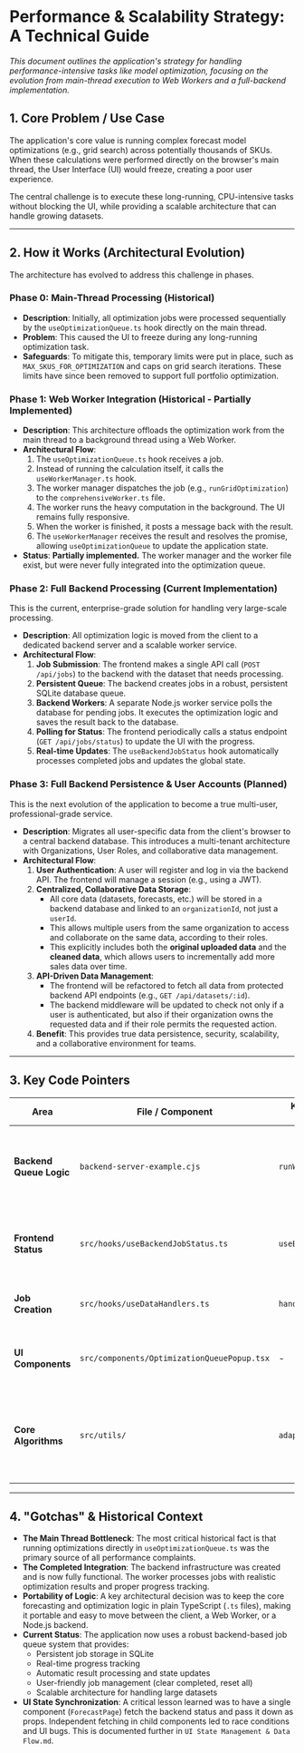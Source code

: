 # Performance & Scalability Strategy: A Technical Guide

*This document outlines the application's strategy for handling performance-intensive tasks like model optimization, focusing on the evolution from main-thread execution to Web Workers and a full-backend implementation.*

## 1. Core Problem / Use Case

The application's core value is running complex forecast model optimizations (e.g., grid search) across potentially thousands of SKUs. When these calculations were performed directly on the browser's main thread, the User Interface (UI) would freeze, creating a poor user experience.

The central challenge is to execute these long-running, CPU-intensive tasks without blocking the UI, while providing a scalable architecture that can handle growing datasets.

---

## 2. How it Works (Architectural Evolution)

The architecture has evolved to address this challenge in phases.

### Phase 0: Main-Thread Processing (Historical)

- **Description**: Initially, all optimization jobs were processed sequentially by the `useOptimizationQueue.ts` hook directly on the main thread.
- **Problem**: This caused the UI to freeze during any long-running optimization task.
- **Safeguards**: To mitigate this, temporary limits were put in place, such as `MAX_SKUS_FOR_OPTIMIZATION` and caps on grid search iterations. These limits have since been removed to support full portfolio optimization.

### Phase 1: Web Worker Integration (Historical - Partially Implemented)

- **Description**: This architecture offloads the optimization work from the main thread to a background thread using a Web Worker.
- **Architectural Flow**:
    1. The `useOptimizationQueue.ts` hook receives a job.
    2. Instead of running the calculation itself, it calls the `useWorkerManager.ts` hook.
    3. The worker manager dispatches the job (e.g., `runGridOptimization`) to the `comprehensiveWorker.ts` file.
    4. The worker runs the heavy computation in the background. The UI remains fully responsive.
    5. When the worker is finished, it posts a message back with the result.
    6. The `useWorkerManager` receives the result and resolves the promise, allowing `useOptimizationQueue` to update the application state.
- **Status**: **Partially implemented.** The worker manager and the worker file exist, but were never fully integrated into the optimization queue.

### Phase 2: Full Backend Processing (Current Implementation)

This is the current, enterprise-grade solution for handling very large-scale processing.

- **Description**: All optimization logic is moved from the client to a dedicated backend server and a scalable worker service.
- **Architectural Flow**:
    1. **Job Submission**: The frontend makes a single API call (`POST /api/jobs`) to the backend with the dataset that needs processing.
    2. **Persistent Queue**: The backend creates jobs in a robust, persistent SQLite database queue.
    3. **Backend Workers**: A separate Node.js worker service polls the database for pending jobs. It executes the optimization logic and saves the result back to the database.
    4. **Polling for Status**: The frontend periodically calls a status endpoint (`GET /api/jobs/status`) to update the UI with the progress.
    5. **Real-time Updates**: The `useBackendJobStatus` hook automatically processes completed jobs and updates the global state.

### Phase 3: Full Backend Persistence & User Accounts (Planned)

This is the next evolution of the application to become a true multi-user, professional-grade service.

- **Description**: Migrates all user-specific data from the client's browser to a central backend database. This introduces a multi-tenant architecture with Organizations, User Roles, and collaborative data management.
- **Architectural Flow**:
    1. **User Authentication**: A user will register and log in via the backend API. The frontend will manage a session (e.g., using a JWT).
    2. **Centralized, Collaborative Data Storage**:
        - All core data (datasets, forecasts, etc.) will be stored in a backend database and linked to an `organizationId`, not just a `userId`.
        - This allows multiple users from the same organization to access and collaborate on the same data, according to their roles.
        - This explicitly includes both the **original uploaded data** and the **cleaned data**, which allows users to incrementally add more sales data over time.
    3. **API-Driven Data Management**:
        - The frontend will be refactored to fetch all data from protected backend API endpoints (e.g., `GET /api/datasets/:id`).
        - The backend middleware will be updated to check not only if a user is authenticated, but also if their organization owns the requested data and if their role permits the requested action.
    4. **Benefit**: This provides true data persistence, security, scalability, and a collaborative environment for teams.

---

## 3. Key Code Pointers

| Area                     | File / Component                     | Key Function / Hook   | Purpose                                                                |
| ------------------------ | ------------------------------------ | --------------------- | ---------------------------------------------------------------------- |
| **Backend Queue Logic**  | `backend-server-example.cjs`         | `runWorker()`         | Orchestrates the processing of optimization jobs in the backend.       |
| **Frontend Status**      | `src/hooks/useBackendJobStatus.ts`   | `useBackendJobStatus` | Manages polling and state updates from the backend.                    |
| **Job Creation**         | `src/hooks/useDataHandlers.ts`       | `handleDataUpload`    | Creates optimization jobs on the backend.                              |
| **UI Components**        | `src/components/OptimizationQueuePopup.tsx` | - | Displays job queue status and allows user interaction.                 |
| **Core Algorithms**      | `src/utils/`                         | `adaptiveGridSearch`  | The actual CPU-intensive algorithms. Now executed on the backend.      |

---

## 4. "Gotchas" & Historical Context

- **The Main Thread Bottleneck**: The most critical historical fact is that running optimizations directly in `useOptimizationQueue.ts` was the primary source of all performance complaints.
- **The Completed Integration**: The backend infrastructure was created and is now fully functional. The worker processes jobs with realistic optimization results and proper progress tracking.
- **Portability of Logic**: A key architectural decision was to keep the core forecasting and optimization logic in plain TypeScript (`.ts` files), making it portable and easy to move between the client, a Web Worker, or a Node.js backend. 
- **Current Status**: The application now uses a robust backend-based job queue system that provides:
  - Persistent job storage in SQLite
  - Real-time progress tracking
  - Automatic result processing and state updates
  - User-friendly job management (clear completed, reset all)
  - Scalable architecture for handling large datasets
- **UI State Synchronization**: A critical lesson learned was to have a single component (`ForecastPage`) fetch the backend status and pass it down as props. Independent fetching in child components led to race conditions and UI bugs. This is documented further in `UI State Management & Data Flow.md`. 